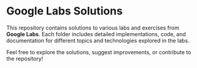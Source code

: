 # Google Labs Solutions

This repository contains solutions to various labs and exercises from **Google Labs**. Each folder includes detailed implementations, code, and documentation for different topics and technologies explored in the labs.

Feel free to explore the solutions, suggest improvements, or contribute to the repository!

